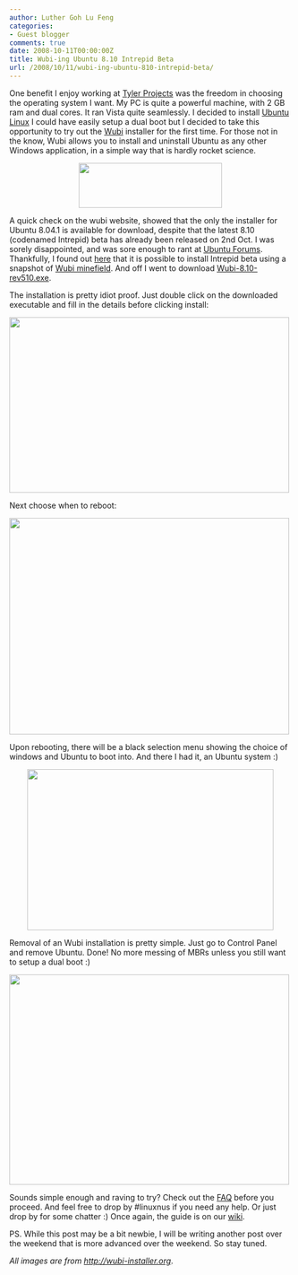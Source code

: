 ```yaml
---
author: Luther Goh Lu Feng
categories:
- Guest blogger
comments: true
date: 2008-10-11T00:00:00Z
title: Wubi-ing Ubuntu 8.10 Intrepid Beta
url: /2008/10/11/wubi-ing-ubuntu-810-intrepid-beta/
---
```


One benefit I enjoy working at <a href="http://www.tylerprojects.com/">Tyler Projects</a> was the freedom in choosing the operating system I want. My PC is quite a powerful machine, with 2 GB ram and dual cores. It ran Vista quite seamlessly. I decided to install <a href="http://www.ubuntu.com/">Ubuntu Linux</a> I could have easily setup a dual boot but I decided to take this opportunity to try out the <a href="http://wubi-installer.org/">Wubi</a> installer for the first time. For those not in the know, Wubi allows you to install and uninstall Ubuntu as any other Windows application, in a simple way that is hardly rocket science.

<div align="center">
<a href='/res/2008/10/wubi_logo.gif'><img src="/res/2008/10/wubi_logo.gif" alt="" title="wubi_logo" width="256" height="80" class="aligncenter size-full wp-image-98" /></a></div>

A quick check on the wubi website, showed that the only the installer for Ubuntu 8.04.1 is available for download, despite that the latest 8.10 (codenamed Intrepid) beta has already been released on 2nd Oct. I was sorely disappointed, and was sore enough to rant at <a href="http://ubuntuforums.org/">Ubuntu Forums</a>. Thankfully, I found out <a href="http://ubuntuforums.org/showthread.php?t=920502">here</a> that it is possible to install Intrepid beta using a snapshot of <a href="http://www.wubi-installer.org/devel/minefield/">Wubi minefield</a>. And off I went to download <a href="http://www.wubi-installer.org/devel/minefield/Wubi-8.10-rev510.exe">Wubi-8.10-rev510.exe</a>.

The installation is pretty idiot proof. Just double click on the downloaded executable and fill in the details before clicking install:

<a href='/res/2008/10/wubi-123_small.png'><img src="/res/2008/10/wubi-123_small.png" alt="" title="wubi-123_small" width="500" height="313" class="aligncenter size-full wp-image-103" /></a>

Next choose when to reboot:

<a href='/res/2008/10/wubi-reboot.png'><img src="/res/2008/10/wubi-reboot.png" alt="" title="wubi-reboot" width="500" height="386" class="aligncenter size-full wp-image-100" /></a>

Upon rebooting, there will be a black selection menu showing the choice of windows and Ubuntu to boot into. And there I had it, an Ubuntu system :)

<div align="center"><a href='/res/2008/10/boot-screen.jpg'><img src="/res/2008/10/boot-screen.jpg" alt="" title="boot-screen" width="440" height="287" class="aligncenter size-full wp-image-101" /></a></div>

Removal of an Wubi installation is pretty simple. Just go to Control Panel and remove Ubuntu. Done! No more messing of MBRs unless you still want to setup a dual boot :)

<a href='/res/2008/10/wubi-uninstall_small.png'><img src="/res/2008/10/wubi-uninstall_small.png" alt="" title="wubi-uninstall_small" width="500" height="375" class="aligncenter size-full wp-image-102" /></a>

Sounds simple enough and raving to try? Check out the <a href="http://wubi-installer.org/faq.php">FAQ</a> before you proceed. And feel free to drop by #linuxnus if you need any help. Or just drop by for some chatter :) Once again, the guide is on our <a href="http://opensource.nus.edu.sg/wiki/index.php/Connecting_to_IRC">wiki</a>.

PS. While this post may be a bit newbie, I will be writing another post over the weekend that is more advanced over the weekend. So stay tuned.

<em>All images are from <a href="http://wubi-installer.org">http://wubi-installer.org</a></em>.

